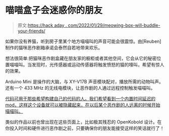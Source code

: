 # 喵喵盒子会迷惑你的朋友

> 原文:[https://hack aday . com/2022/01/29/meowing-box-will-buddle-your-friends/](https://hackaday.com/2022/01/29/meowing-box-will-befuddle-your-friends/)

如果你没有养猫，听到房子里某个地方喵喵叫的声音可能会很震惊。由[Reuben]制作的猫咪恶作剧箱承诺会泰然自若地带来欢乐。

想法很简单:把猫咪恶作剧盒藏在朋友家的橱柜或者其他空间，它会从它的秘密位置喵喵叫。当发现时，光传感器或运动传感器将触发愤怒的猫的嚎叫，希望有惊人的效果。

Arduino Mini 是操作的大脑，与 XY-V17B 声音模块配对，播放所需的动物叫声。还有一个 433 MHz 的无线电模块，让恶作剧的人通过远程控制触发喵喵叫。

[代码可用于那些希望构建自己的代码的人。我们希望看到一个内置时间延迟的 mod，这样这个设备就可以被隐藏起来，在以后某个恶作剧的人远离的时候开始喵喵叫。](https://github.com/reubenstr/CatPrank)

类似的作品以前也曾出现在这些页面上，比如极其残忍的 OpenKobold 设计。在你投入时间和硬件进行恶作剧之前，只要确保你的朋友能接受这样的笑话就行了！